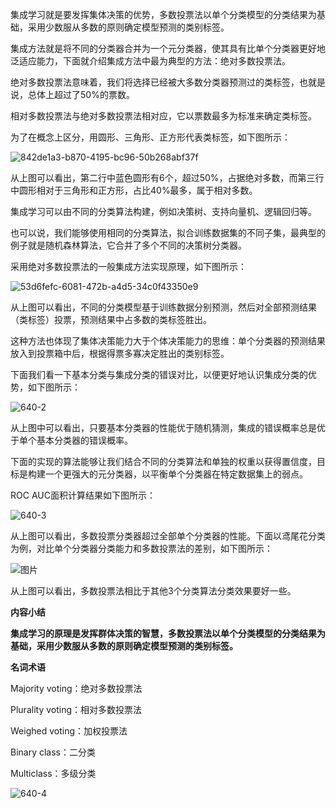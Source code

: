 集成学习就是要发挥集体决策的优势，多数投票法以单个分类模型的分类结果为基础，采用少数服从多数的原则确定模型预测的类别标签。

集成方法就是将不同的分类器合并为一个元分类器，使其具有比单个分类器更好地泛适应能力，下面就介绍集成方法中最为典型的方法：绝对多数投票法。

绝对多数投票法意味着，我们将选择已经被大多数分类器预测过的类标签，也就是说，总体上超过了50%的票数。

相对多数投票法与绝对多数投票法相对应，它以票数最多为标准来确定类标签。

为了在概念上区分，用圆形、三角形、正方形代表类标签，如下图所示：

 ![842de1a3-b870-4195-bc96-50b268abf37f](/Users/rachael-y/Downloads/842de1a3-b870-4195-bc96-50b268abf37f.png)



从上图可以看出，第二行中蓝色圆形有6个，超过50%，占据绝对多数，而第三行中圆形相对于三角形和正方形，占比40%最多，属于相对多数。

 

集成学习可以由不同的分类算法构建，例如决策树、支持向量机、逻辑回归等。



也可以说，我们能够使用相同的分类算法，拟合训练数据集的不同子集，最典型的例子就是随机森林算法，它合并了多个不同的决策树分类器。

 

采用绝对多数投票法的一般集成方法实现原理，如下图所示：

 

![53d6fefc-6081-472b-a4d5-34c0f43350e9](/Users/rachael-y/Downloads/53d6fefc-6081-472b-a4d5-34c0f43350e9.png)

 

从上图可以看出，不同的分类模型基于训练数据分别预测，然后对全部预测结果（类标签）投票，预测结果中占多数的类标签胜出。



这种方法也体现了集体决策能力大于个体决策能力的思维：单个分类器的预测结果放入到投票箱中后，根据得票多寡决定胜出的类别标签。

 

下面我们看一下基本分类与集成分类的错误对比，以便更好地认识集成分类的优势，如下图所示：



![640-2](/Users/rachael-y/Desktop/640-2.webp)

从上图中可以看出，只要基本分类器的性能优于随机猜测，集成的错误概率总是优于单个基本分类器的错误概率。

 

下面的实现的算法能够让我们结合不同的分类算法和单独的权重以获得置信度，目标是构建一个更强大的元分类器，以平衡单个分类器在特定数据集上的弱点。



ROC AUC面积计算结果如下图所示：

![640-3](/Users/rachael-y/Desktop/640-3.webp)



从上图可以看出，多数投票分类器超过全部单个分类器的性能。下面以鸢尾花分类为例，对比单个分类器分类能力和多数投票法的差别，如下图所示：

![图片](https://mmbiz.qpic.cn/sz_mmbiz_png/0sjkh9Qia8gicyhkj4oLelphsJJkXiaYTqnMyCOA3zduHa18XvO8AhK0zFfD7EETLtbGtS32whXriaiadXvEyGwvxWw/640?wx_fmt=png&tp=webp&wxfrom=5&wx_lazy=1&wx_co=1)



从上图可以看出，多数投票法相比于其他3个分类算法分类效果要好一些。

 

**内容小结**



**集成学习的原理是发挥群体决策的智慧，多数投票法以单个分类模型的分类结果为基础，采用少数服从多数的原则确定模型预测的类别标签。**



**名词术语**





Majority voting：绝对多数投票法



Plurality voting：相对多数投票法



Weighed voting：加权投票法



Binary class：二分类



Multiclass：多级分类



![640-4](/Users/rachael-y/Desktop/640-4.webp)
